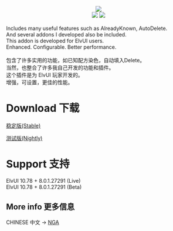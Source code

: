 <div align=center>
<img src="https://github.com/fang2hou/ElvUI_WindTools/blob/beta/Title.png?raw=true"/><br>
<img src="https://img.shields.io/badge/ElvUI-10.78-blue.svg?longCache=true&style=flat"/>
<img src="https://img.shields.io/badge/Version-1.1.7-green.svg?longCache=true&style=flat"/>
</div><br>
Includes many useful features such as AlreadyKnown, AutoDelete.<br>
And several addons I developed also be included.<br>
This addon is developed for ElvUI users.<br>
Enhanced. Configurable. Better performance.<br><br>
包含了许多实用的功能，如已知配方染色，自动填入Delete。<br>
当然，也整合了许多我自己开发的功能和插件。<br>
这个插件是为 ElvUI 玩家开发的。<br>
增强，可设置，更佳的性能。<br>

# Download 下载
[稳定版(Stable)](https://github.com/fang2hou/ElvUI_WindTools/archive/master.zip)

[测试版(Nightly)](https://github.com/fang2hou/ElvUI_WindTools/archive/beta.zip)  

# Support 支持
ElvUI 10.78 + 8.0.1.27291 (Live)<br>
ElvUI 10.78 + 8.0.1.27291 (Beta)

## More info 更多信息
CHINESE 中文 → [NGA](http://bbs.ngacn.cc/read.php?tid=12142815)